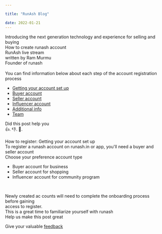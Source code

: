 ```yaml
---

title: "RunAsh Blog"

date: 2022-01-21
---
```

Introducing the next generation technology and experience for selling and buying<br>
How to create runash account<br>
RunAsh live stream<br>
written by Ram Murmu<br>
Founder of runash<br>
<br>
You can find information below about each step of the account registration process<br>
- [Getting your account set up](https://)
- [Buyer account](https://) 
- [Seller account](https://)
- [Influencer account](https://)
- [Additional info](https://)
- [Team](https://)

Did this post help you <br>
👍. 👎. 💛. <br>
<br>
How to register: Getting your account set up<br>
To register a runash account on runash.in or app, you'll need a buyer and seller account<br>
Choose your preference account type<br>

- Buyer account for business <br>
- Seller account for shopping <br>
- Influencer account for community program 
<br>

Newly created ac
counts will need to complete the onboarding process before gaining<br>
access to register.<br>
This is a great time to familiarize yourself with runash<br>
Help us make this post great<br>

Give your valuable [feedback](https://)

